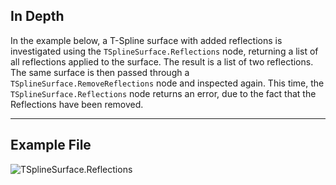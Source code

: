 ## In Depth
In the example below, a T-Spline surface with added reflections is investigated using the `TSplineSurface.Reflections` node, returning a list of all reflections applied to the surface. The result is a list of two reflections. The same surface is then passed through a `TSplineSurface.RemoveReflections` node and inspected again. This time, the `TSplineSurface.Reflections` node returns an error, due to the fact that the Reflections have been removed.
___
## Example File

![TSplineSurface.Reflections](./Autodesk.DesignScript.Geometry.TSpline.TSplineSurface.Reflections_img.jpg)
